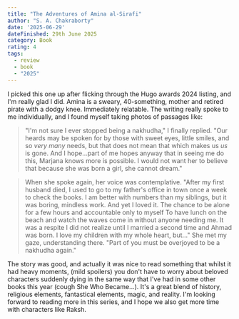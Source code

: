 ```yaml
---
title: "The Adventures of Amina al-Sirafi"
author: "S. A. Chakraborty"
date: '2025-06-29'
dateFinished: 29th June 2025
category: Book
rating: 4
tags:
  - review
  - book
  - "2025"
---
```


I picked this one up after flicking through the Hugo awards 2024 listing, and I'm really glad I did. Amina is a sweary, 40-something, mother and retired pirate with a dodgy knee. Immediately relatable. The writing really spoke to me individually, and I found myself taking photos of passages like: 

> "I'm not sure I ever stopped being a nakhudha," I finally replied. "Our heards may be spoken for by those with sweet eyes, little smiles, and so _very many_ needs, but that does not mean that which makes us _us_ is gone. And I hope...part of me hopes anyway that in seeing me do this, Marjana knows more is possible. I would not want her to believe that because she was born a girl, she cannot dream."

> When she spoke again, her voice was contemplative. "After my first husband died, I used to go to my father's office in town once a week to check the books. I am better with numbers than my siblings, but it was boring, mindless work. And yet I loved it. The chance to be alone for a few hours and accountable only to myself To have lunch on the beach and watch the waves come in without anyone needing me. It was a respite I did not realize until I married a second time and Ahmad was born. I love my children with my whole heart, but..." She met my gaze, understanding there. "Part of you must be overjoyed to be a nakhudha again."

The story was good, and actually it was nice to read something that whilst it had heavy moments, (mild spoilers) you don't have to worry about beloved characters suddenly dying in the same way that I've had in some other books this year (cough She Who Became...). It's a great blend of history, religious elements, fantastical elements, magic, and reality. I'm looking forward to reading more in this series, and I hope we also get more time with characters like Raksh. 